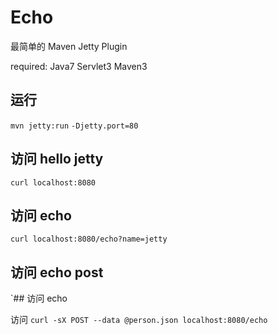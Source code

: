 # Echo

最简单的 Maven Jetty Plugin

required:
Java7 Servlet3 Maven3 

## 运行

`mvn jetty:run`
`-Djetty.port=80`

## 访问 hello jetty

`curl localhost:8080`

## 访问 echo

`curl localhost:8080/echo?name=jetty`

## 访问 echo post

`## 访问 echo
 
 访问 `curl -sX POST --data @person.json localhost:8080/echo`


